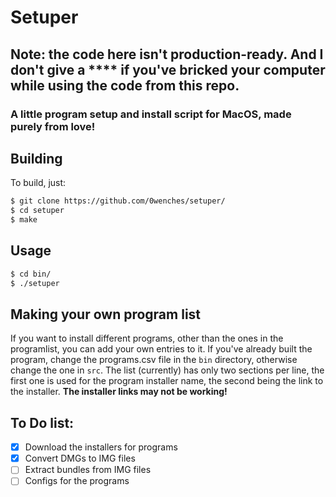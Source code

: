 # Setuper
## Note: the code here isn't production-ready. And I don't give a **** if you've bricked your computer while using the code from this repo. 

### A little program setup and install script for MacOS, made purely from love!

## Building
To build, just: 
```sh
$ git clone https://github.com/0wenches/setuper/
$ cd setuper
$ make
```
## Usage
```sh
$ cd bin/
$ ./setuper
```
## Making your own program list
If you want to install different programs, other than the ones in the programlist, you can add your own entries to it. 
If you've already built the program, change the programs.csv file in the ```bin``` directory, otherwise change the one in ```src```. 
The list (currently) has only two sections per line, the first one is used for the program installer name, the second being the link to the installer. 
**The installer links may not be working!**

## To Do list: 
- [x] Download the installers for programs
- [x] Convert DMGs to IMG files
- [ ] Extract bundles from IMG files
- [ ] Configs for the programs
